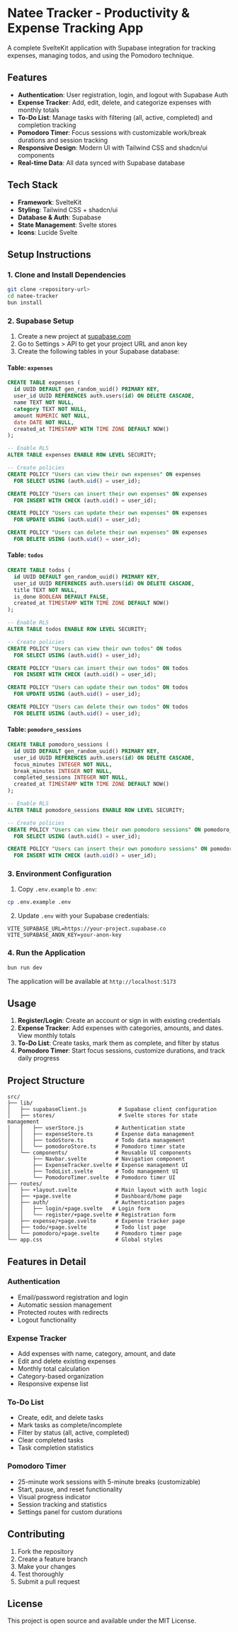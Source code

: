 # Natee Tracker - Productivity & Expense Tracking App

A complete SvelteKit application with Supabase integration for tracking expenses, managing todos, and using the Pomodoro technique.

## Features

- **Authentication**: User registration, login, and logout with Supabase Auth
- **Expense Tracker**: Add, edit, delete, and categorize expenses with monthly totals
- **To-Do List**: Manage tasks with filtering (all, active, completed) and completion tracking
- **Pomodoro Timer**: Focus sessions with customizable work/break durations and session tracking
- **Responsive Design**: Modern UI with Tailwind CSS and shadcn/ui components
- **Real-time Data**: All data synced with Supabase database

## Tech Stack

- **Framework**: SvelteKit
- **Styling**: Tailwind CSS + shadcn/ui
- **Database & Auth**: Supabase
- **State Management**: Svelte stores
- **Icons**: Lucide Svelte

## Setup Instructions

### 1. Clone and Install Dependencies

```bash
git clone <repository-url>
cd natee-tracker
bun install
```

### 2. Supabase Setup

1. Create a new project at [supabase.com](https://supabase.com)
2. Go to Settings > API to get your project URL and anon key
3. Create the following tables in your Supabase database:

#### Table: `expenses`
```sql
CREATE TABLE expenses (
  id UUID DEFAULT gen_random_uuid() PRIMARY KEY,
  user_id UUID REFERENCES auth.users(id) ON DELETE CASCADE,
  name TEXT NOT NULL,
  category TEXT NOT NULL,
  amount NUMERIC NOT NULL,
  date DATE NOT NULL,
  created_at TIMESTAMP WITH TIME ZONE DEFAULT NOW()
);

-- Enable RLS
ALTER TABLE expenses ENABLE ROW LEVEL SECURITY;

-- Create policies
CREATE POLICY "Users can view their own expenses" ON expenses
  FOR SELECT USING (auth.uid() = user_id);

CREATE POLICY "Users can insert their own expenses" ON expenses
  FOR INSERT WITH CHECK (auth.uid() = user_id);

CREATE POLICY "Users can update their own expenses" ON expenses
  FOR UPDATE USING (auth.uid() = user_id);

CREATE POLICY "Users can delete their own expenses" ON expenses
  FOR DELETE USING (auth.uid() = user_id);
```

#### Table: `todos`
```sql
CREATE TABLE todos (
  id UUID DEFAULT gen_random_uuid() PRIMARY KEY,
  user_id UUID REFERENCES auth.users(id) ON DELETE CASCADE,
  title TEXT NOT NULL,
  is_done BOOLEAN DEFAULT FALSE,
  created_at TIMESTAMP WITH TIME ZONE DEFAULT NOW()
);

-- Enable RLS
ALTER TABLE todos ENABLE ROW LEVEL SECURITY;

-- Create policies
CREATE POLICY "Users can view their own todos" ON todos
  FOR SELECT USING (auth.uid() = user_id);

CREATE POLICY "Users can insert their own todos" ON todos
  FOR INSERT WITH CHECK (auth.uid() = user_id);

CREATE POLICY "Users can update their own todos" ON todos
  FOR UPDATE USING (auth.uid() = user_id);

CREATE POLICY "Users can delete their own todos" ON todos
  FOR DELETE USING (auth.uid() = user_id);
```

#### Table: `pomodoro_sessions`
```sql
CREATE TABLE pomodoro_sessions (
  id UUID DEFAULT gen_random_uuid() PRIMARY KEY,
  user_id UUID REFERENCES auth.users(id) ON DELETE CASCADE,
  focus_minutes INTEGER NOT NULL,
  break_minutes INTEGER NOT NULL,
  completed_sessions INTEGER NOT NULL,
  created_at TIMESTAMP WITH TIME ZONE DEFAULT NOW()
);

-- Enable RLS
ALTER TABLE pomodoro_sessions ENABLE ROW LEVEL SECURITY;

-- Create policies
CREATE POLICY "Users can view their own pomodoro sessions" ON pomodoro_sessions
  FOR SELECT USING (auth.uid() = user_id);

CREATE POLICY "Users can insert their own pomodoro sessions" ON pomodoro_sessions
  FOR INSERT WITH CHECK (auth.uid() = user_id);
```

### 3. Environment Configuration

1. Copy `.env.example` to `.env`:
```bash
cp .env.example .env
```

2. Update `.env` with your Supabase credentials:
```env
VITE_SUPABASE_URL=https://your-project.supabase.co
VITE_SUPABASE_ANON_KEY=your-anon-key
```

### 4. Run the Application

```bash
bun run dev
```

The application will be available at `http://localhost:5173`

## Usage

1. **Register/Login**: Create an account or sign in with existing credentials
2. **Expense Tracker**: Add expenses with categories, amounts, and dates. View monthly totals
3. **To-Do List**: Create tasks, mark them as complete, and filter by status
4. **Pomodoro Timer**: Start focus sessions, customize durations, and track daily progress

## Project Structure

```
src/
├── lib/
│   ├── supabaseClient.js          # Supabase client configuration
│   ├── stores/                    # Svelte stores for state management
│   │   ├── userStore.js          # Authentication state
│   │   ├── expenseStore.ts       # Expense data management
│   │   ├── todoStore.ts          # Todo data management
│   │   └── pomodoroStore.ts      # Pomodoro timer state
│   └── components/               # Reusable UI components
│       ├── Navbar.svelte         # Navigation component
│       ├── ExpenseTracker.svelte # Expense management UI
│       ├── TodoList.svelte       # Todo management UI
│       └── PomodoroTimer.svelte  # Pomodoro timer UI
├── routes/
│   ├── +layout.svelte            # Main layout with auth logic
│   ├── +page.svelte              # Dashboard/home page
│   ├── auth/                     # Authentication pages
│   │   ├── login/+page.svelte   # Login form
│   │   └── register/+page.svelte # Registration form
│   ├── expense/+page.svelte      # Expense tracker page
│   ├── todo/+page.svelte         # Todo list page
│   └── pomodoro/+page.svelte     # Pomodoro timer page
└── app.css                       # Global styles
```

## Features in Detail

### Authentication
- Email/password registration and login
- Automatic session management
- Protected routes with redirects
- Logout functionality

### Expense Tracker
- Add expenses with name, category, amount, and date
- Edit and delete existing expenses
- Monthly total calculation
- Category-based organization
- Responsive expense list

### To-Do List
- Create, edit, and delete tasks
- Mark tasks as complete/incomplete
- Filter by status (all, active, completed)
- Clear completed tasks
- Task completion statistics

### Pomodoro Timer
- 25-minute work sessions with 5-minute breaks (customizable)
- Start, pause, and reset functionality
- Visual progress indicator
- Session tracking and statistics
- Settings panel for custom durations

## Contributing

1. Fork the repository
2. Create a feature branch
3. Make your changes
4. Test thoroughly
5. Submit a pull request

## License

This project is open source and available under the MIT License.